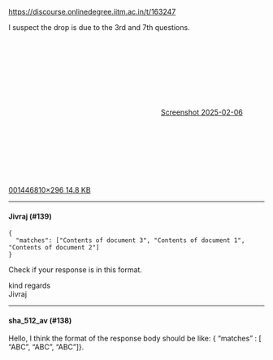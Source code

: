 https://discourse.onlinedegree.iitm.ac.in/t/163247

I suspect the drop is due to the 3rd and 7th questions.</p>
<p><div class="lightbox-wrapper"><a class="lightbox" data-download-href="/uploads/short-url/p73cN8xutUphlHKsqVnr9RkJDU3.png?dl=1" href="https://europe1.discourse-cdn.com/flex013/uploads/iitm/original/3X/b/0/b00269ee7b24a8f28c8ab53f4da556a11c8f3d27.png" rel="noopener nofollow ugc" title="Screenshot 2025-02-06 001446"><div class="meta"><svg aria-hidden="true" class="fa d-icon d-icon-far-image svg-icon"><use href="#far-image"></use></svg><span class="filename">Screenshot 2025-02-06 001446</span><span class="informations">810×296 14.8 KB</span><svg aria-hidden="true" class="fa d-icon d-icon-discourse-expand svg-icon"><use href="#discourse-expand"></use></svg></div></a></div></p><hr>

<h4>Jivraj (#139)</h4>
<pre><code class="lang-auto">{
  "matches": ["Contents of document 3", "Contents of document 1", "Contents of document 2"]
}
</code></pre>
<p>Check if your response is in this format.</p>
<p>kind regards<br/>
Jivraj</p><hr>

<h4>sha_512_av (#138)</h4>
<p>Hello, I think the format of the response body should be like: { “matches” : [ “ABC”, “ABC”, “ABC”]}.